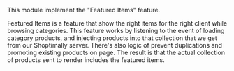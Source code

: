 This module implement the "Featured Items" feature.

Featured Items is a feature that show the right items for the right client while browsing categories.
This feature works by listening to the event of loading category products, and injecting products into that collection that we get from our Shoptimally server.
There's also logic of prevent duplications and promoting existing products on page. The result is that the actual collection of products sent to render includes the featured items.